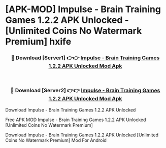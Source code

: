 # [APK-MOD] Impulse - Brain Training Games 1.2.2 APK Unlocked - [Unlimited Coins No Watermark Premium] hxife



<div align="center">
<h3>🔴 Download [Server1] 👉👉 <a href="https://momento.my/?title=Impulse_-_Brain_Training_Games_1.2.2_APK_Unlocked">Impulse - Brain Training Games 1.2.2 APK Unlocked Mod Apk</a></h3><br>

<h3>🔴 Download [Server2] 👉👉 <a href="https://momento.my/?title=Impulse_-_Brain_Training_Games_1.2.2_APK_Unlocked">Impulse - Brain Training Games 1.2.2 APK Unlocked Mod Apk</a></h3>
</div>



Download Impulse - Brain Training Games 1.2.2 APK Unlocked 

Free APK MOD Impulse - Brain Training Games 1.2.2 APK Unlocked [Unlimited Coins No Watermark Premium]

Download Impulse - Brain Training Games 1.2.2 APK Unlocked [Unlimited Coins No Watermark Premium] Mod For Android
